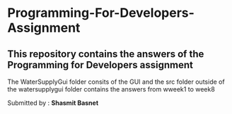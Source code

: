 # Programming-For-Developers-Assignment
<h2>This repository contains the answers of the Programming for Developers assignment </h2>
<p>
The WaterSupplyGui folder consits of the GUI and the src folder outside of the watersupplygui folder contains the answers from wweek1 to week8</p>


Submitted by :
<b>Shasmit Basnet </b>
